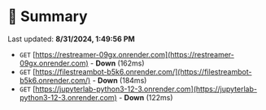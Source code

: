 # 📖 Summary
Last updated: **8/31/2024, 1:49:56 PM**

- `GET` [https://restreamer-09gx.onrender.com](https://restreamer-09gx.onrender.com) - **Down** (162ms)
- `GET` [https://filestreambot-b5k6.onrender.com/](https://filestreambot-b5k6.onrender.com/) - **Down** (184ms)
- `GET` [https://jupyterlab-python3-12-3.onrender.com](https://jupyterlab-python3-12-3.onrender.com) - **Down** (122ms)
